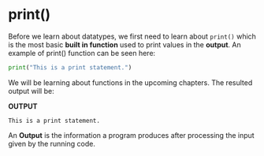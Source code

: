 # print()

Before we learn about datatypes, we first need to learn about `print()` which is the most basic **built in function** used to print values in the **output**. An example of print() function can be seen here:
```python
print("This is a print statement.")
```

We will be learning about functions in the upcoming chapters.
The resulted output will be:

**OUTPUT**
```
This is a print statement.
```

An **Output** is the information a program produces after processing the input given by the running code.
